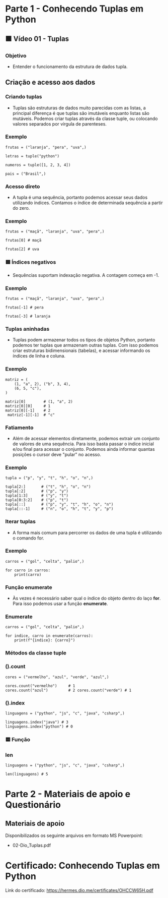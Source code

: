 # Parte 1 - Conhecendo Tuplas em Python

## 🟩 Vídeo 01 - Tuplas

### Objetivo

- Entender o funcionamento da estrutura de dados tupla.

## Criação e acesso aos dados

### Criando tuplas

- Tuplas são estruturas de dados muito parecidas com as listas, a principal diferença é que tuplas são imutáveis enquanto listas são mutáveis. Podemos criar tuplas através da classe tuple, ou colocando valores separados por vírgula de parenteses.

### Exemplo

```
frutas = ("laranja", "pera", "uva",) 

letras = tuple("python") 

numeros = tuple([1, 2, 3, 4]) 

pais = ("Brasil",)
```

### Acesso direto

- A tupla é uma sequência, portanto podemos acessar seus dados utilizando índices. Contamos o índice de determinada sequência a partir do zero.

### Exemplo

```
frutas = ("maçã", "laranja", "uva", "pera",) 

frutas[0] # maçã 

frutas[2] # uva
```

### 🟥 Índices negativos

- Sequências suportam indexação negativa. A contagem começa em -1.

### Exemplo

```
frutas = ("maçã", "laranja", "uva", "pera",) 

frutas[-1] # pera 

frutas[-3] # laranja
```

### Tuplas aninhadas

- Tuplas podem armazenar todos os tipos de objetos Python, portanto podemos ter tuplas que armazenam outras tuplas. Com isso podemos criar estruturas bidimensionais (tabelas), e acessar informando os índices de linha e coluna.

### Exemplo

```
matriz = ( 
    (1, "a", 2), ("b", 3, 4), 
    (6, 5, "c"), 
) 

matriz[0]        # (1, "a", 2) 
matriz[0][0]     # 1 
matriz[0][-1]    # 2
 matriz[-1][-1]  # "c"
```

### Fatiamento

- Além de acessar elementos diretamente, podemos extrair um conjunto de valores de uma sequência. Para isso basta passar o índice inicial e/ou final para acessar o conjunto. Podemos ainda informar quantas posições o cursor deve "pular" no acesso.

### Exemplo

```
tupla = ("p", "y", "t", "h", "o", "n",) 

tupla[2:]       # ("t", "h", "o", "n") 
tupla[:2]       # ("p", "y") 
tupla[1:3]      # ("y", "t") 
tupla[0:3:2]    # ("p", "t") 
tupla[::]       # ("p", "y", "t", "h", "o", "n") 
tupla[::-1]     # ("n", "o", "h", "t", "y", "p")
```

### Iterar tuplas

- A forma mais comum para percorrer os dados de uma tupla é utilizando o comando for.

### Exemplo

```
carros = ("gol", "celta", "palio",) 

for carro in carros: 
    print(carro)
```

### Função enumerate

- Às vezes é necessário saber qual o índice do objeto dentro do laço **for**. Para isso podemos usar a função **enumerate**. 

### Enumerate

```
carros = ("gol", "celta", "palio",) 

for indice, carro in enumerate(carros): 
    print(f"{indice}: {carro}")
```

### Métodos da classe tuple

### ().count

```
cores = ("vermelho", "azul", "verde", "azul",) 

cores.count("vermelho")     # 1 
cores.count("azul")         # 2 cores.count("verde") # 1
```

### ().index

```
linguagens = ("python", "js", "c", "java", "csharp",)

linguagens.index("java") # 3 
linguagens.index("python") # 0
```

### 🟨 Função

### len

```
linguagens = ("python", "js", "c", "java", "csharp",) 

len(linguagens) # 5
```
 

# Parte 2 - Materiais de apoio e Questionário

## Materiais de apoio

Disponibilizados os seguinte arquivos em formato MS Powerpoint:

- 02-Dio_Tuplas.pdf

# Certificado: Conhecendo Tuplas em Python

Link do certificado: https://hermes.dio.me/certificates/OHCCW65H.pdf

